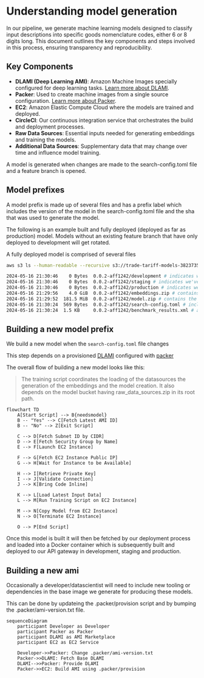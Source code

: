 # Understanding model generation

In our pipeline, we generate machine learning models designed to classify input descriptions into specific goods nomenclature codes, either 6 or 8 digits long. This document outlines the key components and steps involved in this process, ensuring transparency and reproducibility.

## Key Components

- **DLAMI (Deep Learning AMI)**: Amazon Machine Images specially configured for deep learning tasks. [Learn more about DLAMI](https://docs.aws.amazon.com/dlami/latest/devguide/gs.html).
- **Packer**: Used to create machine images from a single source configuration. [Learn more about Packer](https://www.packer.io/).
- **EC2**: Amazon Elastic Compute Cloud where the models are trained and deployed.
- **CircleCI**: Our continuous integration service that orchestrates the build and deployment processes.
- **Raw Data Sources**: Essential inputs needed for generating embeddings and training the models.
- **Additional Data Sources**: Supplementary data that may change over time and influence model training.

A model is generated when changes are made to the search-config.toml file
and a feature branch is opened.

## Model prefixes

A model prefix is made up of several files and has a prefix label which includes
the version of the model in the search-config.toml file and the sha that was used
to generate the model.

The following is an example built and fully deployed (deployed as far as production)
model. Models without an existing feature branch that have only deployed to development
will get rotated.

A fully deployed model is comprised of several files

```sh
aws s3 ls --human-readable --recursive s3://trade-tariff-models-382373577178/

2024-05-16 21:30:46    0 Bytes  0.0.2-aff1242/development # indicates we've deployed this model to development
2024-05-16 21:30:46    0 Bytes  0.0.2-aff1242/staging # indicates we've deployed this model to staging
2024-05-16 21:30:46    0 Bytes  0.0.2-aff1242/production # indicates we've deployed this model to production
2024-05-16 21:29:56    4.0 GiB  0.0.2-aff1242/embeddings.zip # contains the embeddings (needed to generate the model)
2024-05-16 21:29:52  181.5 MiB  0.0.2-aff1242/model.zip # contains the model and suhbeadings file (needed for inference)
2024-05-16 21:30:24  569 Bytes  0.0.2-aff1242/search-config.toml # includes the model inputs for instantiation of this model
2024-05-16 21:30:24  1.5 KB     0.0.2-aff1242/benchmark_results.xml # a junit formatted results file including the accuracy results for this model
```

## Building a new model prefix

We build a new model when the `search-config.toml` file changes

This step depends on a provisioned [DLAMI][] configured with [packer][]

The overall flow of building a new model looks like this:

> The training script coordinates the loading of the datasources the generation
> of the embeddings and the model creation. It also depends on the model
> bucket having raw_data_sources.zip in its root path.

```mermaid
flowchart TD
    A[Start Script] --> B{needsmodel}
    B -- "Yes" --> C[Fetch Latest AMI ID]
    B -- "No" --> Z[Exit Script]

    C --> D[Fetch Subnet ID by CIDR]
    D --> E[Fetch Security Group by Name]
    E --> F[Launch EC2 Instance]

    F --> G[Fetch EC2 Instance Public IP]
    G --> H[Wait for Instance to be Available]

    H --> I[Retrieve Private Key]
    I --> J[Validate Connection]
    J --> K[Bring Code Inline]

    K --> L[Load Latest Input Data]
    L --> M[Run Training Script on EC2 Instance]

    M --> N[Copy Model from EC2 Instance]
    N --> O[Terminate EC2 Instance]

    O --> P[End Script]
```

Once this model is built it will then be fetched by our deployment process
and loaded into a Docker container which is subsequently built and deployed
to our API gateway in development, staging and production.

## Building a new ami

Occasionally a developer/datascientist will need to include new tooling
or dependencies in the base image we generate for producing these models.

This can be done by updateing the .packer/provision script and by bumping
the .packer/ami-version.txt file.

```mermaid
sequenceDiagram
    participant Developer as Developer
    participant Packer as Packer
    participant DLAMI as AMI Marketplace
    participant EC2 as EC2 Service

    Developer->>Packer: Change .packer/ami-version.txt
    Packer->>DLAMI: Fetch Base DLAMI
    DLAMI-->>Packer: Provide DLAMI
    Packer->>EC2: Build AMI using .packer/provision
```

[DLAMI]: https://docs.aws.amazon.com/dlami/latest/devguide/gs.html
[packer]: https://www.packer.io/
